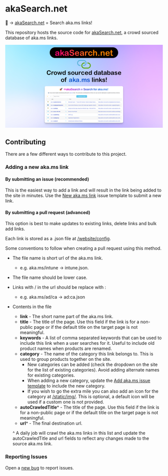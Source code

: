 # akaSearch.net

🚀 → [akaSearch.net](https://akasearch.net) = Search aka.ms links!

This repository hosts the source code for [akaSearch.net](https://akasearch.net), a crowd sourced database of aka.ms links.

![image](/website/static/OpenGraphImage.png)

## Contributing

There are a few different ways to contribute to this project.

### Adding a new aka.ms link

#### By submitting an issue (recommended)

This is the easiest way to add a link and will result in the link being added to the site in minutes. Use the [New aka.ms link](https://github.com/merill/aka/issues/new?assignees=&labels=&template=add-link.yaml&title=New+aka.ms+link+) issue template to submit a new link.

#### By submitting a pull request (advanced)

This option is best to make updates to existing links, delete links and bulk add links.

Each link is stored as a .json file at [/website/config](https://github.com/merill/aka/tree/main/website/config). 

Some conventions to follow when creating a pull request using this method.

* The file name is short url of the aka.ms link.
  * e.g. aka.ms/intune → intune.json.
* The file name should be lower case.
* Links with / in the url should be replace with :
  * e.g. aka.ms/ad/ca → ad:ca.json
* Contents in the file
  * **link** - The short name part of the aka.ms link.
  * **title** - The title of the page. Use this field if the link is for a non-public page or if the default title on the target page is not meaningful.
  * **keywords** - A list of comma separated keywords that can be used to include this link when a user searches for it. Useful to include old product names when products are renamed.
  * **category** - The name of the category this link belongs to. This is used to group products together on the site.
    * New categories can be added (check the dropdown on the site for the list of existing categories). Avoid adding alternate names for existing categories.
    * When adding a new category, update the [Add aka.ms issue template](https://github.com/merill/aka/blob/main/.github/ISSUE_TEMPLATE/add-link.yaml) to include the new category.
    * If you wish to go the extra mile you can also add an icon for the category at [/static/img/](https://github.com/merill/aka/tree/main/website/static/img). This is optional, a default icon will be used if a custom one is not provided.
  * **autoCrawledTitle^** - The title of the page. Use this field if the link is for a non-public page or if the default title on the target page is not meaningful.
  * **url^** - The final destination url.

  ^ A daily job will crawl the aka.ms links in this list and update the autoCrawledTitle and url fields to reflect any changes made to the source aka.ms link.

### Reporting Issues

Open a [new bug](https://github.com/merill/aka/issues/new?assignees=&labels=&template=add-bug.yaml&title=%5BBug%5D) to report issues.

